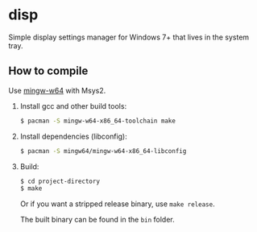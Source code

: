 # disp
Simple display settings manager for Windows 7+ that lives in the system tray.

## How to compile
Use [mingw-w64](https://mingw-w64.org/) with Msys2.

1. Install gcc and other build tools:
   ```bash
   $ pacman -S mingw-w64-x86_64-toolchain make
   ```

2. Install dependencies (libconfig):
   ```bash
   $ pacman -S mingw64/mingw-w64-x86_64-libconfig
   ```

3. Build:
   ```bash
   $ cd project-directory
   $ make
   ```
   Or if you want a stripped release binary, use `make release`.

   The built binary can be found in the `bin` folder.